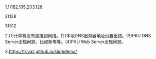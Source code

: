 1.1)162.105.203.128
  
  2)128
  
  3)512

2.(1)计算机没有连接到网络。(2)本地DNS服务器地址设置出错。(3)PKU DNS Server出现问题，比如断电等。(4)PKU Web Server出现问题。

3.https://trivaz.github.io/slidedemo/